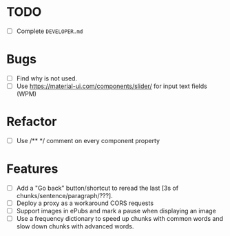 # TODO

- [ ] Complete `DEVELOPER.md`

# Bugs

- [ ] Find why <ContentSelector> is not used.
- [ ] Use https://material-ui.com/components/slider/ for input text fields (WPM)

# Refactor

- [ ] Use /** */ comment on every component property

# Features

- [ ] Add a "Go back" button/shortcut to reread the last [3s of chunks/sentence/paragraph/???].
- [ ] Deploy a proxy as a workaround CORS requests
- [ ] Support images in ePubs and mark a pause when displaying an image
- [ ] Use a frequency dictionary to speed up chunks with common words and slow down chunks with advanced words.
